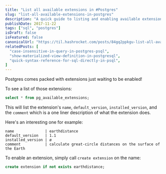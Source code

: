 ```yaml
---
title: "List all available extensions in #Postgres"
slug: "list-all-available-extensions-in-postgres"
description: "A quick guide to listing and enabling available extensions in PostgreSQL using pg_available_extensions."
publishDate: 2017-11-22
tags: ["sql", "postgres"]
isDraft: false
isFeatured: false
canonicalUrl: "https://til.hashrocket.com/posts/84gq2ppkgu-list-all-available-extensions-in-postgres"
relatedPosts: [
  "case-insensitive-in-query-in-postgres-psql",
  "show-materialized-view-definition-in-postgresql",
  "quick-syntax-reference-for-sql-directly-in-psql",
]
---
```


Postgres comes packed with extensions just waiting to be enabled!

To see a list of those extensions:

```sql
select * from pg_available_extensions;
```

This will list the extension's `name`, `default_version`, `installed_version`, and the `comment` which is a one liner description of what the extension does.

Here's an interesting one for example:

```
name              | earthdistance
default_version   | 1.1
installed_version | ø
comment           | calculate great-circle distances on the surface of the Earth
```

To enable an extension, simply call `create extension` on the name:

```sql
create extension if not exists earthdistance;
```
